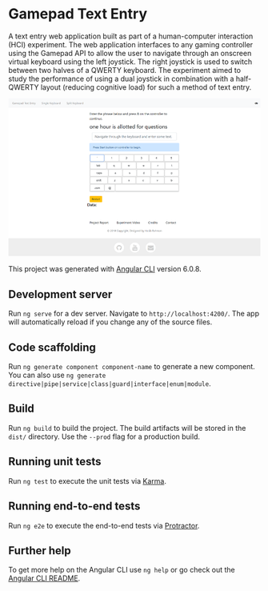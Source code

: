 # Gamepad Text Entry

A text entry web application built as part of a human-computer interaction (HCI) experiment. The web application interfaces to any gaming controller using the Gamepad API to allow the user to navigate through an onscreen virtual keyboard using the left joystick. The right joystick is used to switch between two halves of a QWERTY keyboard. The experiment aimed to study the performance of using a dual joystick in combination with a half-QWERTY layout (reducing cognitive load) for such a method of text entry.

![Screenshot of GamePadTextEntry application](docs/GamepadTextEntryScreenshot.png)

This project was generated with [Angular CLI](https://github.com/angular/angular-cli) version 6.0.8.

## Development server

Run `ng serve` for a dev server. Navigate to `http://localhost:4200/`. The app will automatically reload if you change any of the source files.

## Code scaffolding

Run `ng generate component component-name` to generate a new component. You can also use `ng generate directive|pipe|service|class|guard|interface|enum|module`.

## Build

Run `ng build` to build the project. The build artifacts will be stored in the `dist/` directory. Use the `--prod` flag for a production build.

## Running unit tests

Run `ng test` to execute the unit tests via [Karma](https://karma-runner.github.io).

## Running end-to-end tests

Run `ng e2e` to execute the end-to-end tests via [Protractor](http://www.protractortest.org/).

## Further help

To get more help on the Angular CLI use `ng help` or go check out the [Angular CLI README](https://github.com/angular/angular-cli/blob/master/README.md).
